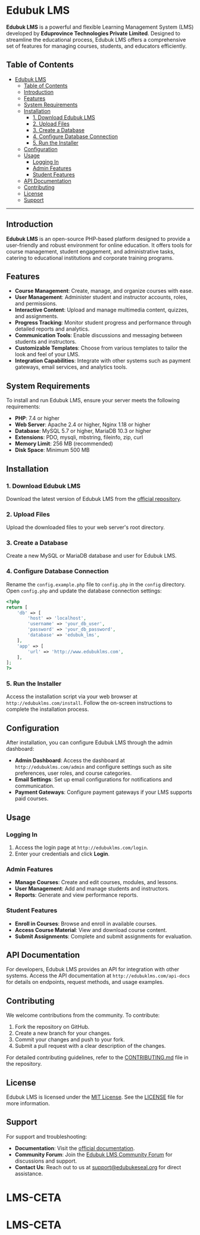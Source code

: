 # Edubuk LMS

**Edubuk LMS** is a powerful and flexible Learning Management System (LMS) developed by **Eduprovince Technologies Private Limited**. Designed to streamline the educational process, Edubuk LMS offers a comprehensive set of features for managing courses, students, and educators efficiently.

## Table of Contents

- [Edubuk LMS](#edubuk-lms)
  - [Table of Contents](#table-of-contents)
  - [Introduction](#introduction)
  - [Features](#features)
  - [System Requirements](#system-requirements)
  - [Installation](#installation)
    - [1. Download Edubuk LMS](#1-download-edubuk-lms)
    - [2. Upload Files](#2-upload-files)
    - [3. Create a Database](#3-create-a-database)
    - [4. Configure Database Connection](#4-configure-database-connection)
    - [5. Run the Installer](#5-run-the-installer)
  - [Configuration](#configuration)
  - [Usage](#usage)
    - [Logging In](#logging-in)
    - [Admin Features](#admin-features)
    - [Student Features](#student-features)
  - [API Documentation](#api-documentation)
  - [Contributing](#contributing)
  - [License](#license)
  - [Support](#support)

---

## Introduction

**Edubuk LMS** is an open-source PHP-based platform designed to provide a user-friendly and robust environment for online education. It offers tools for course management, student engagement, and administrative tasks, catering to educational institutions and corporate training programs.

## Features

- **Course Management**: Create, manage, and organize courses with ease.
- **User Management**: Administer student and instructor accounts, roles, and permissions.
- **Interactive Content**: Upload and manage multimedia content, quizzes, and assignments.
- **Progress Tracking**: Monitor student progress and performance through detailed reports and analytics.
- **Communication Tools**: Enable discussions and messaging between students and instructors.
- **Customizable Templates**: Choose from various templates to tailor the look and feel of your LMS.
- **Integration Capabilities**: Integrate with other systems such as payment gateways, email services, and analytics tools.

## System Requirements

To install and run Edubuk LMS, ensure your server meets the following requirements:

- **PHP**: 7.4 or higher
- **Web Server**: Apache 2.4 or higher, Nginx 1.18 or higher
- **Database**: MySQL 5.7 or higher, MariaDB 10.3 or higher
- **Extensions**: PDO, mysqli, mbstring, fileinfo, zip, curl
- **Memory Limit**: 256 MB (recommended)
- **Disk Space**: Minimum 500 MB

## Installation

### 1. Download Edubuk LMS

Download the latest version of Edubuk LMS from the [official repository](https://github.com/eduprovince/edubuk-lms).

### 2. Upload Files

Upload the downloaded files to your web server's root directory.

### 3. Create a Database

Create a new MySQL or MariaDB database and user for Edubuk LMS.

### 4. Configure Database Connection

Rename the `config.example.php` file to `config.php` in the `config` directory. Open `config.php` and update the database connection settings:

```php
<?php
return [
    'db' => [
        'host' => 'localhost',
        'username' => 'your_db_user',
        'password' => 'your_db_password',
        'database' => 'edubuk_lms',
    ],
    'app' => [
        'url' => 'http://www.edubuklms.com',
    ],
];
?>
```

### 5. Run the Installer

Access the installation script via your web browser at `http://edubuklms.com/install`. Follow the on-screen instructions to complete the installation process.

## Configuration

After installation, you can configure Edubuk LMS through the admin dashboard:

- **Admin Dashboard**: Access the dashboard at `http://edubuklms.com/admin` and configure settings such as site preferences, user roles, and course categories.
- **Email Settings**: Set up email configurations for notifications and communication.
- **Payment Gateways**: Configure payment gateways if your LMS supports paid courses.

## Usage

### Logging In

1. Access the login page at `http://edubuklms.com/login`.
2. Enter your credentials and click **Login**.

### Admin Features

- **Manage Courses**: Create and edit courses, modules, and lessons.
- **User Management**: Add and manage students and instructors.
- **Reports**: Generate and view performance reports.

### Student Features

- **Enroll in Courses**: Browse and enroll in available courses.
- **Access Course Material**: View and download course content.
- **Submit Assignments**: Complete and submit assignments for evaluation.

## API Documentation

For developers, Edubuk LMS provides an API for integration with other systems. Access the API documentation at `http://edubuklms.com/api-docs` for details on endpoints, request methods, and usage examples.

## Contributing

We welcome contributions from the community. To contribute:

1. Fork the repository on GitHub.
2. Create a new branch for your changes.
3. Commit your changes and push to your fork.
4. Submit a pull request with a clear description of the changes.

For detailed contributing guidelines, refer to the [CONTRIBUTING.md](https://github.com/eduprovince/edubuk-lms/blob/main/CONTRIBUTING.md) file in the repository.

## License

Edubuk LMS is licensed under the [MIT License](https://opensource.org/licenses/MIT). See the [LICENSE](https://github.com/eduprovince/edubuk-lms/blob/main/LICENSE) file for more information.

## Support

For support and troubleshooting:

- **Documentation**: Visit the [official documentation](http://edubuklms.com/docs).
- **Community Forum**: Join the [Edubuk LMS Community Forum](https://github.com/eduprovince/edubuk-lms/issues) for discussions and support.
- **Contact Us**: Reach out to us at [support@edubukeseal.org](mailto:support@edubukeseal.org) for direct assistance.
# LMS-CETA
# LMS-CETA
